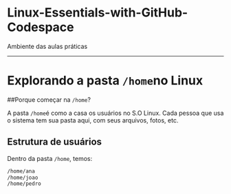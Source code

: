 # Linux-Essentials-with-GitHub-Codespace
Ambiente das aulas práticas

---

# Explorando a pasta `/home`no Linux
##Porque começar na `/home`?

A pasta `/home`é como a casa os usuários no S.O Linux. Cada pessoa que usa o sistema tem sua pasta aqui, com seus arquivos, fotos, etc.


## Estrutura de usuários
Dentro da pasta `/home`, temos:

```bash
/home/ana
/home/joao
/home/pedro
